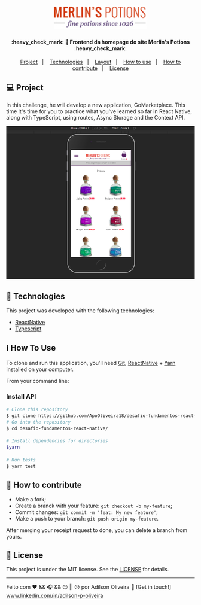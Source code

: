 <h1 align="center">
    <img alt="Merlins Potions" title="#Logo" src="src/assets/lg.png" width="250px" />
</h1>

<h4 align="center"> 
	:heavy_check_mark: 🚀 Frontend da homepage do site Merlin's Potions :heavy_check_mark:
</h4>

<p align="center">
  <a href="#-project">Project</a>&nbsp;&nbsp;&nbsp;|&nbsp;&nbsp;&nbsp;
  <a href="#rocket-Technologies">Technologies</a>&nbsp;&nbsp;&nbsp;|&nbsp;&nbsp;&nbsp;
  <a href="#-layout">Layout</a>&nbsp;&nbsp;&nbsp;|&nbsp;&nbsp;&nbsp;
  <a href="#-how-to-use">How to use</a>&nbsp;&nbsp;&nbsp;|&nbsp;&nbsp;&nbsp;
  <a href="#-how-to-contribute">How to contribute</a>&nbsp;&nbsp;&nbsp;|&nbsp;&nbsp;&nbsp;
  <a href="#memo-license">License</a>
</p>

## 💻 Project

<p>In this challenge, he will develop a new application, GoMarketplace. This time it's time for you to practice what you've learned so far in React Native, along with TypeScript, using routes, Async Storage and the Context API.</p>

<p align="center">    
  <img alt="Homepage" title="Homepage" src="src/assets/int1.png" width="600px" />
  
 </p>


## :rocket: Technologies

This project was developed with the following technologies:

- [ReactNative](https://reactnative.dev/) 
- [Typescript](https://www.typescriptlang.org/docs/home.html)

## :information_source: How To Use

To clone and run this application, you'll need [Git](https://git-scm.com), [ReactNative][reactnative] + [Yarn][yarn] installed on your computer.

From your command line:

### Install API
```bash
# Clone this repository
$ git clone https://github.com/ApoOliveira18/desafio-fundamentos-react-native.git
# Go into the repository
$ cd desafio-fundamentos-react-native/

# Install dependencies for directories
$yarn

# Run tests
$ yarn test
```

## 🤔 How to contribute

- Make a fork;
- Create a branck with your feature: `git checkout -b my-feature`;
- Commit changes: `git commit -m 'feat: My new feature'`;
- Make a push to your branch: `git push origin my-feature`.

After merging your receipt request to done, you can delete a branch from yours.

## :memo: License

This project is under the MIT license. See the [LICENSE](LICENSE.md) for details.

---

Feito com ♥ && 🎧 && 😊 || 😥 
 por Adilson Oliveira :wave: [Get in touch!] www.linkedin.com/in/adilson-p-oliveira

[nodejs]: https://nodejs.org/
[yarn]: https://yarnpkg.com/
[vc]: https://code.visualstudio.com/
[vceditconfig]: https://marketplace.visualstudio.com/items?itemName=EditorConfig.EditorConfig
[vceslint]: https://marketplace.visualstudio.com/items?itemName=dbaeumer.vscode-eslint
[prettier]: https://marketplace.visualstudio.com/items?itemName=esbenp.prettier-vscode
[reactnative]: https://reactnative.dev/
[typescript]: https://www.typescriptlang.org/docs/home.html





